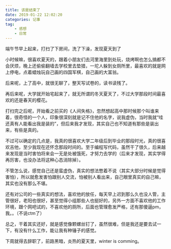```yaml
---
title: 该是结束了
date: 2019-01-22 12:02:20
categories: 记事
tag:
	- 感想
	- 日常
---
```


端午节早上起来，打扫了下房间，洗了下澡，发现夏天到了

小时候嘛，很喜欢夏天的，跟着小朋友们去河里海里到处玩，烧烤啊也怎么搞都不会厌烦，晚上还偷偷翻墙去学校里去垫猎，一坨人躲到女厕所里，最喜欢的就是网上停电，点着蜡烛玩自己画的四国军棋，自己画的大富翁。

后来呢，上了高中，就很无聊了，整天写试卷的，读书读残了。

再后来呢，大学就开始宅起来了，就无所谓的冬天夏天了，不过大学那段时间最喜欢的还是春天的樱花。

打扫完之后呢，开始看之前买的《人间失格》，忽然想起高中那时候那个叫谁来着，很奇怪的一个人，印象很深刻就是记不住他的名字，说我虚伪，当时我就“哇 还真有人能看出我是装的”，但后来我才发现，其实自己也不知道有那些是装出来，有些是真的。

不过可以确定的几点是，我真的很喜欢大学二年级后到毕业的那段时光，真的很喜欢吉他，至少我现在还怀念那段时间的。至于编程写代码，虽然干了很久，后来越来发现是当时害怕将来会一无是处被饿死，才努力去学的（后来才发现，其实学得再厉害，也没办法将这种心态消除掉）。

不管怎么说，感觉自己还是蛮虚伪，真实的想法憋着不说（其实大部分时候是觉得害怕），所以就愈发害怕跟别人交流，怕被别人看出来，自己眼里真实的自己嘛，其实也没有那么不堪。

还有对公司的一些真实的想法，喜欢他的放任，每天早上迟到那么久也没人管，主管很好，老阳也很好，甚至觉得小组那些人也挺好的，另外一方面不喜欢他的工作环境，跟个网吧试的，不喜欢他的厕所，后面也管理愈发严格，还有那傻逼pm，我。。（不说ctm了）

总之，干着其实还好，就是感觉像颗螺丝钉了，虽然很难，但是我还是要去试一下，有没有什么工作，能让我有种锤子的感觉。

下周就得去辞职了，前路黑暗，炎热的夏天里，winter is comming。
